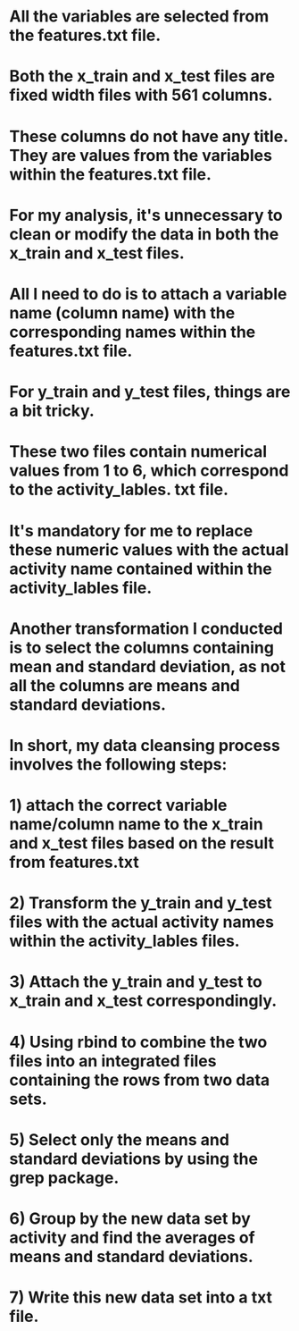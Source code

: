 # All the variables are selected from the features.txt file. 
# Both the x_train and x_test files are fixed width files with 561 columns.
# These columns do not have any title. They are values from the variables within the features.txt file.
# For my analysis, it's unnecessary to clean or modify the data in both the x_train and x_test files.
# All I need to do is to attach a variable name (column name) with the corresponding names within the features.txt file.
# For y_train and y_test files, things are a bit tricky.
# These two files contain numerical values from 1 to 6, which correspond to the activity_lables. txt file.
# It's mandatory for me to replace these numeric values with the actual activity name contained within the activity_lables file. 
# Another transformation I conducted is to select the columns containing mean and standard deviation, as not all the columns are means and standard deviations.
# In short, my data cleansing process involves the following steps:
# 1) attach the correct variable name/column name to the x_train and x_test files based on the result from features.txt
# 2) Transform the y_train and y_test files with the actual activity names within the activity_lables files.
# 3) Attach the y_train and y_test to x_train and x_test correspondingly.
# 4) Using rbind to combine the two files into an integrated files containing the rows from two data sets.
# 5) Select only the means and standard deviations by using the grep package. 
# 6) Group by the new data set by activity and find the averages of means and standard deviations.
# 7) Write this new data set into a txt file.